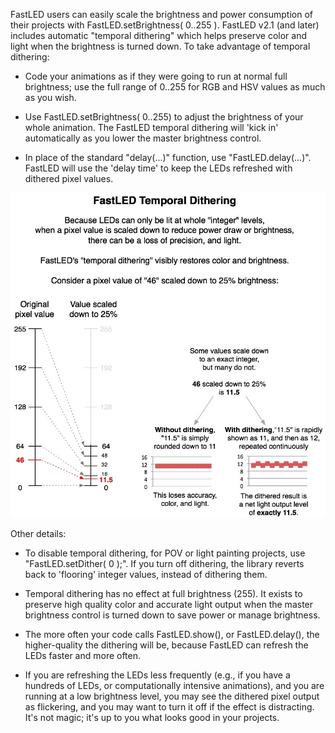 FastLED users can easily scale the brightness and power consumption of their projects with FastLED.setBrightness( 0..255 ).  FastLED v2.1 (and later) includes automatic "temporal dithering" which helps preserve color and light when the brightness is turned down.  To take advantage of temporal dithering:

* Code your animations as if they were going to run at normal full brightness; use the full range of 0..255 for RGB and HSV values as much as you wish.

* Use FastLED.setBrightness( 0..255) to adjust the brightness of your whole animation.  The FastLED temporal dithering will 'kick in' automatically as you lower the master brightness control.

* In place of the standard "delay(...)" function, use "FastLED.delay(...)".  FastLED will use the 'delay time' to keep the LEDs refreshed with dithered pixel values.

![](images/FastLEDTemporalDithering.jpg)

Other details:

* To disable temporal dithering, for POV or light painting projects, use "FastLED.setDither( 0 );".  If you turn off dithering, the library reverts back to 'flooring' integer values, instead of dithering them.

* Temporal dithering has no effect at full brightness (255).  It exists to preserve high quality color and accurate light output when the master brightness control is turned down to save power or manage brightness.

* The more often your code calls FastLED.show(), or FastLED.delay(), the higher-quality the dithering will be, because FastLED can refresh the LEDs faster and more often.

* If you are refreshing the LEDs less frequently (e.g., if you have a hundreds of LEDs, or computationally intensive animations), and you are running at a low brightness level, you may see the dithered pixel output as flickering, and you may want to turn it off if the effect is distracting.  It's not magic; it's up to you what looks good in your projects.﻿
